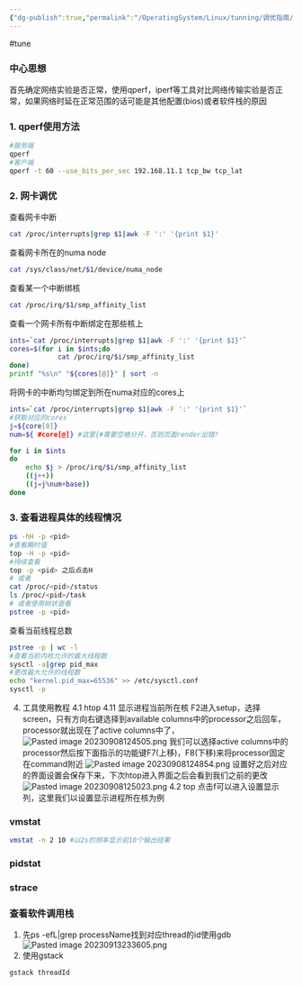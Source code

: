 ```yaml
---
{"dg-publish":true,"permalink":"/OperatingSystem/Linux/tunning/调优指南/","noteIcon":"","created":"","updated":""}
---
```


#tune
### 中心思想
首先确定网络实验是否正常，使用qperf，iperf等工具对比网络传输实验是否正常，如果网络时延在正常范围的话可能是其他配置(bios)或者软件栈的原因

### 1. qperf使用方法

```bash
#服务端
qperf
#客户端
qperf -t 60 --use_bits_per_sec 192.168.11.1 tcp_bw tcp_lat
```

### 2. 网卡调优
查看网卡中断
```bash
cat /proc/interrupts|grep $1|awk -F ':' '{print $1}'

```

查看网卡所在的numa node
```bash
cat /sys/class/net/$1/device/numa_node
```
查看某一个中断绑核
```bash
cat /proc/irq/$1/smp_affinity_list
```
查看一个网卡所有中断绑定在那些核上
```bash
ints=`cat /proc/interrupts|grep $1|awk -F ':' '{print $1}'`
cores=$(for i in $ints;do
			cat /proc/irq/$i/smp_affinity_list
done)
printf "%s\n" "${cores[@]}" | sort -n
```
将网卡的中断均匀绑定到所在numa对应的cores上
```bash
ints=`cat /proc/interrupts|grep $1|awk -F ':' '{print $1}'`
#获取对应的cores
j=${core[0]}
num=${ #core[@]} #这里{#需要空格分开，否则页面render出错?

for i in $ints
do
	echo $j > /proc/irq/$i/smp_affinity_list
	((j++))
	((j=j%num+base))
done

```

### 3. 查看进程具体的线程情况
```bash
ps -hH -p <pid>
#查看瞬时值
top -H -p <pid>
#持续查看
top -p <pid> 之后点击H
# 或者
cat /proc/<pid>/status
ls /proc/<pid>/task
# 或者使用树状查看
pstree -p <pid>
```
查看当前线程总数
```bash
pstree -p | wc -l
#查看当前内核允许的最大线程数
sysctl -a|grep pid_max
#更改最大允许的线程数
echo "kernel.pid_max=65536" >> /etc/sysctl.conf
sysctl -p
```

4. 工具使用教程
4.1 htop
4.11 显示进程当前所在核
F2进入setup，选择screen，只有方向右键选择到available columns中的processor之后回车，processor就出现在了active columns中了，
![Pasted image 20230908124505.png](/img/user/pics/Pasted%20image%2020230908124505.png)
我们可以选择active columns中的processor然后按下面指示的功能键F7(上移)，F8(下移)来将processor固定在command附近
![Pasted image 20230908124854.png](/img/user/pics/Pasted%20image%2020230908124854.png)
设置好之后对应的界面设置会保存下来，下次htop进入界面之后会看到我们之前的更改
![Pasted image 20230908125023.png](/img/user/pics/Pasted%20image%2020230908125023.png)
4.2 top
点击f可以进入设置显示列，这里我们以设置显示进程所在核为例

### vmstat
```bash
vmstat -n 2 10 #以2s的频率显示前10个输出结果
```

### pidstat

### strace

### 查看软件调用栈
1. 先ps -efL|grep processName找到对应thread的id使用gdb
![Pasted image 20230913233605.png](/img/user/Pasted%20image%2020230913233605.png)
2. 使用gstack
```bash
gstack threadId
```